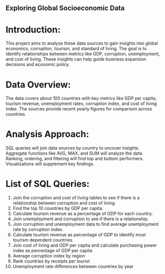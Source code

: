 ## Exploring Global Socioeconomic Data 

# Introduction:
This project aims to analyze these data sources to gain insights into global economics, corruption, tourism, and standard of living. The goal is to identify relationships between metrics like GDP, corruption, unemployment, and cost of living. These insights can help guide business expansion decisions and economic policy.

# Data Overview:
The data covers about 100 countries with key metrics like GDP per capita, tourism revenue, unemployment rates, corruption index, and cost of living index. The sources provide recent yearly figures for comparison across countries.

# Analysis Approach:
SQL queries will join data sources by country to uncover insights. Aggregate functions like AVG, MAX, and SUM will analyze the data. Ranking, ordering, and filtering will find top and bottom performers. Visualizations will supplement key findings.

# List of SQL Queries:
1. Join the corruption and cost of living tables to see if there is a relationship between corruption and cost of living.
2. Find the top 10 countries by GDP per capita.
3. Calculate tourism revenue as a percentage of GDP for each country.
4. Join unemployment and corruption to see if there is a relationship.
5. Join corruption and unemployment data to find average unemployment rate by corruption index.
6. Calculate tourism revenue as percentage of GDP to identify most tourism dependent countries.
7. Join cost of living and GDP per capita and calculate purchasing power index as percentage of GDP per capita
8. Average corruption index by region
9. Rank countries by receipts per tourist
10. Unemployment rate differences between countries by year
